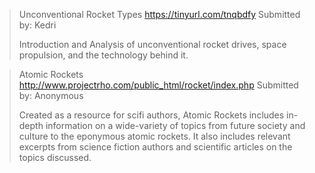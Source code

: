 > Unconventional Rocket Types
> <https://tinyurl.com/tnqbdfy>
> Submitted by: Kedri
>  
> Introduction and Analysis of unconventional rocket drives, space propulsion, and the technology behind it.

> Atomic Rockets
> <http://www.projectrho.com/public_html/rocket/index.php>
> Submitted by: Anonymous
>  
> Created as a resource for scifi authors, Atomic Rockets includes in-depth information on a wide-variety of topics from future society and culture to the eponymous atomic rockets. It also includes relevant excerpts from science fiction authors and scientific articles on the topics discussed.
